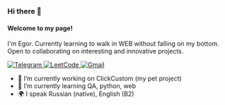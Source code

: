 ### Hi there 👋
#### Welcome to my page!
I'm Egor.
Currently learning to walk in WEB without falling on my bottom.
Open to collaborating on interesting and innovative projects.


<a href="https://t.me/alposomn" rel="nofollow">
  <img src="https://sun9-70.userapi.com/impg/8_lmkK418-HGBF-5SqXJjIsahpePCoFElMCGYg/Rb-e7Ym5yCc.jpg?size=75x20&quality=96&sign=1c829093ea0516215170b3d20f5db86c&type=album" alt="Telegram" data-canonical-src="https://img.shields.io/badge/Telegram-blue?style=flat-square&amp;logo=telegram" style="max-width: 100%;">
</a>

<a href="https://leetcode.com/alposomn" rel="nofollow">
  <img src="https://camo.githubusercontent.com/727211edcb910fd8430af1c0bfdb79b1236fa62ed70b90372a6c456a312d88a9/68747470733a2f2f696d672e736869656c64732e696f2f62616467652f4c656574436f64652d626c75653f7374796c653d666c61742d737175617265266c6f676f3d4c656574436f6465" alt="LeetCode" data-canonical-src="https://img.shields.io/badge/LeetCode-blue?style=flat-square&amp;logo=LeetCode" style="max-width: 100%;">
</a>

<a href="mailto:brovtsinegor@gmail.com" rel="nofollow">
  <img src="https://sun9-27.userapi.com/impg/KedfWYcR6UAxHeq1Fl9jHFhPd5-hkVA1vTwvUw/vQIK1gMayQs.jpg?size=75x20&quality=96&sign=3e811bde307d90571a16b90e19eb0772&type=album" alt="Gmail" data-canonical-src="https://img.shields.io/badge/Gmail-blue?style=flat-square&amp;logo=Gmail" style="max-width: 100%;">
</a>

- 🔭 I’m currently working on ClickCustom (my pet project)
- 🌱 I’m currently learning QA, python, web
- 🌍 I speak Russian (native), English (B2)
